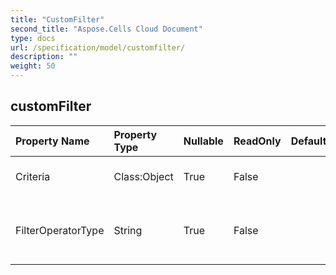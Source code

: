 ```yaml
---
title: "CustomFilter"
second_title: "Aspose.Cells Cloud Document"
type: docs
url: /specification/model/customfilter/
description: ""
weight: 50
---
```


## **customFilter**

 

| Property Name | Property Type | Nullable |  ReadOnly | DefaultValue | Description | 
| :- | :- | :- |:- |  :- | :- |
| Criteria | Class:Object | True |  False |  | Gets and sets the criteria.  |  
| FilterOperatorType | String | True |  False |  | Gets and sets the filter operator type.  |  

